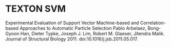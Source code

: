 TEXTON SVM
==========

Experimental Evaluation of Support Vector Machine-based and Correlation-based Approaches to Automatic Particle Selection
Pablo Arbelaez, Bong-Gyoon Han, Dieter Typke, Joseph J. Lim, Robert M. Glaeser, Jitendra Malik.
Journal of Structural Biology 2011. doi:10.1016/j.jsb.2011.05.017.

